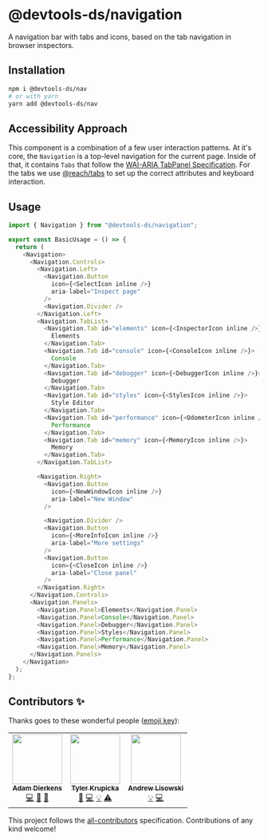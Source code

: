 # @devtools-ds/navigation

A navigation bar with tabs and icons, based on the tab navigation in browser inspectors.

## Installation

```sh
npm i @devtools-ds/nav
# or with yarn
yarn add @devtools-ds/nav
```

## Accessibility Approach

This component is a combination of a few user interaction patterns. At it's core, the `Navigation` is a top-level navigation for the current page. Inside of that, it contains `Tabs` that follow the [WAI-ARIA TabPanel Specification](https://www.w3.org/TR/wai-aria-practices-1.2/#tabpanel). For the tabs we use [@reach/tabs](https://reach.tech/tabs/#tabs-keyboardactivation) to set up the correct attributes and keyboard interaction.

## Usage

```js
import { Navigation } from "@devtools-ds/navigation";

export const BasicUsage = () => {
  return (
    <Navigation>
      <Navigation.Controls>
        <Navigation.Left>
          <Navigation.Button
            icon={<SelectIcon inline />}
            aria-label="Inspect page"
          />
          <Navigation.Divider />
        </Navigation.Left>
        <Navigation.TabList>
          <Navigation.Tab id="elements" icon={<InspectorIcon inline />}>
            Elements
          </Navigation.Tab>
          <Navigation.Tab id="console" icon={<ConsoleIcon inline />}>
            Console
          </Navigation.Tab>
          <Navigation.Tab id="debugger" icon={<DebuggerIcon inline />}>
            Debugger
          </Navigation.Tab>
          <Navigation.Tab id="styles" icon={<StylesIcon inline />}>
            Style Editor
          </Navigation.Tab>
          <Navigation.Tab id="performance" icon={<OdometerIcon inline />}>
            Performance
          </Navigation.Tab>
          <Navigation.Tab id="memory" icon={<MemoryIcon inline />}>
            Memory
          </Navigation.Tab>
        </Navigation.TabList>

        <Navigation.Right>
          <Navigation.Button
            icon={<NewWindowIcon inline />}
            aria-label="New Window"
          />

          <Navigation.Divider />
          <Navigation.Button
            icon={<MoreInfoIcon inline />}
            aria-label="More settings"
          />
          <Navigation.Button
            icon={<CloseIcon inline />}
            aria-label="Close panel"
          />
        </Navigation.Right>
      </Navigation.Controls>
      <Navigation.Panels>
        <Navigation.Panel>Elements</Navigation.Panel>
        <Navigation.Panel>Console</Navigation.Panel>
        <Navigation.Panel>Debugger</Navigation.Panel>
        <Navigation.Panel>Styles</Navigation.Panel>
        <Navigation.Panel>Performance</Navigation.Panel>
        <Navigation.Panel>Memory</Navigation.Panel>
      </Navigation.Panels>
    </Navigation>
  );
};
```

## Contributors ✨

Thanks goes to these wonderful people ([emoji key](https://allcontributors.org/docs/en/emoji-key)):

<!-- ALL-CONTRIBUTORS-LIST:START - Do not remove or modify this section -->
<!-- prettier-ignore-start -->
<!-- markdownlint-disable -->
<table>
  <tr>
    <td align="center"><a href="https://github.com/adierkens"><img src="https://avatars.githubusercontent.com/u/13004162?v=4?s=100" width="100px;" alt=""/><br /><sub><b>Adam Dierkens</b></sub></a><br /><a href="https://github.com/design-systems/devtools-ds/commits?author=adierkens" title="Code">💻</a> <a href="https://github.com/design-systems/devtools-ds/commits?author=adierkens" title="Documentation">📖</a> <a href="#design-adierkens" title="Design">🎨</a></td>
    <td align="center"><a href="http://tylerkrupicka.com/"><img src="https://avatars.githubusercontent.com/u/5761061?v=4?s=100" width="100px;" alt=""/><br /><sub><b>Tyler Krupicka</b></sub></a><br /><a href="https://github.com/design-systems/devtools-ds/commits?author=tylerkrupicka" title="Documentation">📖</a> <a href="https://github.com/design-systems/devtools-ds/commits?author=tylerkrupicka" title="Code">💻</a> <a href="#example-tylerkrupicka" title="Examples">💡</a> <a href="https://github.com/design-systems/devtools-ds/commits?author=tylerkrupicka" title="Tests">⚠️</a></td>
    <td align="center"><a href="http://hipstersmoothie.com/"><img src="https://avatars.githubusercontent.com/u/1192452?v=4?s=100" width="100px;" alt=""/><br /><sub><b>Andrew Lisowski</b></sub></a><br /><a href="#example-hipstersmoothie" title="Examples">💡</a> <a href="https://github.com/design-systems/devtools-ds/commits?author=hipstersmoothie" title="Code">💻</a></td>
  </tr>
</table>

<!-- markdownlint-restore -->
<!-- prettier-ignore-end -->
<!-- ALL-CONTRIBUTORS-LIST:END -->

This project follows the [all-contributors](https://github.com/all-contributors/all-contributors) specification. Contributions of any kind welcome!
